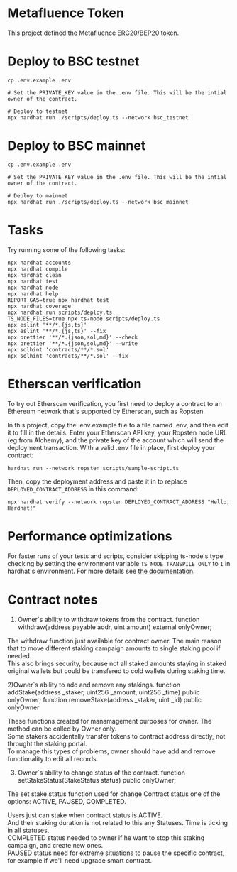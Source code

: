 # Metafluence Token

This project defined the Metafluence ERC20/BEP20 token.

# Deploy to BSC testnet

```shell
cp .env.example .env

# Set the PRIVATE_KEY value in the .env file. This will be the intial owner of the contract.

# Deploy to testnet
npx hardhat run ./scripts/deploy.ts --network bsc_testnet
```

# Deploy to BSC mainnet

```shell
cp .env.example .env

# Set the PRIVATE_KEY value in the .env file. This will be the intial owner of the contract.

# Deploy to mainnet
npx hardhat run ./scripts/deploy.ts --network bsc_mainnet
```

# Tasks

Try running some of the following tasks:

```shell
npx hardhat accounts
npx hardhat compile
npx hardhat clean
npx hardhat test
npx hardhat node
npx hardhat help
REPORT_GAS=true npx hardhat test
npx hardhat coverage
npx hardhat run scripts/deploy.ts
TS_NODE_FILES=true npx ts-node scripts/deploy.ts
npx eslint '**/*.{js,ts}'
npx eslint '**/*.{js,ts}' --fix
npx prettier '**/*.{json,sol,md}' --check
npx prettier '**/*.{json,sol,md}' --write
npx solhint 'contracts/**/*.sol'
npx solhint 'contracts/**/*.sol' --fix
```

# Etherscan verification

To try out Etherscan verification, you first need to deploy a contract to an Ethereum network that's supported by Etherscan, such as Ropsten.

In this project, copy the .env.example file to a file named .env, and then edit it to fill in the details. Enter your Etherscan API key, your Ropsten node URL (eg from Alchemy), and the private key of the account which will send the deployment transaction. With a valid .env file in place, first deploy your contract:

```shell
hardhat run --network ropsten scripts/sample-script.ts
```

Then, copy the deployment address and paste it in to replace `DEPLOYED_CONTRACT_ADDRESS` in this command:

```shell
npx hardhat verify --network ropsten DEPLOYED_CONTRACT_ADDRESS "Hello, Hardhat!"
```

# Performance optimizations

For faster runs of your tests and scripts, consider skipping ts-node's type checking by setting the environment variable `TS_NODE_TRANSPILE_ONLY` to `1` in hardhat's environment. For more details see [the documentation](https://hardhat.org/guides/typescript.html#performance-optimizations).

# Contract notes

 1) Owner`s ability to withdraw tokens from the contract. 
function withdraw(address payable addr, uint amount) external onlyOwner; 
 
The withdraw function just available for contract owner. The main reason that to move different staking campaign amounts to single staking pool if needed.  
This also brings security, because not all staked amounts staying in staked original wallets but could be transfered to cold wallets during staking time. 
 
2)Owner`s ability to add and remove any stakings. 
function addStake(address _staker, uint256 _amount, uint256 _time) public onlyOwner; 
function removeStake(address _staker, uint _id) public onlyOwner 
 
These functions created for manamagement purposes for owner. The method can be called by Owner only.  
Some stakers accidentally transfer tokens to contract address directly, not throught the staking portal.  
To manage this types of problems, owner should have add and remove functionality to edit all records. 
 
 
3) Owner`s ability to change status of the contract. 
function setStakeStatus(StakeStatus status) public onlyOwner; 
 
The set stake status function used for change Contract status one of the options: ACTIVE, PAUSED, COMPLETED. 
 
Users just can stake when contract status is ACTIVE.  
And their staking duration is not related to this any Statuses. Time is ticking in all statuses.  
COMPLETED status needed to owner if he want to stop this staking campaign, and create new ones.  
PAUSED status need for extreme situations to pause the specific contract, for example if we'll need upgrade smart contract.
